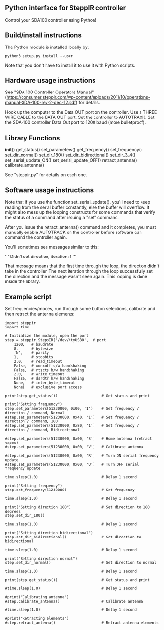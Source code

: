 Python interface for SteppIR controller
---------------------------------------

Control your SDA100 controller using Python!

Build/install instructions
--------------------------

The Python module is installed locally by:

```
python3 setup.py install --user
```
Note that you don't have to install it to use it with Python scripts.

Hardware usage instructions
---------------------------

See "SDA 100
Controller Operators Manual"
(https://consumer.steppir.com/wp-content/uploads/2011/10/operations-manual-SDA-100-rev-2-dec-12.pdf)
for details.

Hook up the computer to the Data OUT port on the controller.
Use a THREE WIRE CABLE to the DATA OUT port.
Set the controller to AUTOTRACK.
Set the SDA-100 controller Data Out port to 1200 baud (more bulletproof).

Library Functions
-----------------

__init__()
get_status()
set_parameters()
get_frequency()
set_frequency()
set_dir_normal()
set_dir_180()
set_dir_bidirectional()
set_dir_3_4()
set_serial_update_ON()
set_serial_update_OFF()
retract_antenna()
calibrate_antenna()

See "steppir.py" for details on each one.

Software usage instructions
---------------------------

Note that if you use the function set_serial_update(), you'll need to keep
reading from the serial buffer constantly, else the buffer will overflow. It
might also mess up the looping constructs for some commands that verify the
status of a command after issuing a "set" command.

After you issue the retract_antenna() command and it completes, you must
manually enable AUTOTRACK on the controller before software can command the
controller again.

You'll sometimes see messages similar to this:

'''
Didn't set direction, iteration: 1
'''

That message means that the first time through the loop, the direction didn't
take in the controller. The next iteration through the loop successfully set
the direction and the message wasn't seen again. This looping is done inside
the library.

Example script
--------------

Set frequencies/modes, run through some button selections, calibrate and then
retract the antenna elements:

```
import steppir
import time

# Initialize the module, open the port
step = steppir.SteppIR('/dev/ttyUSB0',  # port
    1200,   # baudrate
    8,      # bytesize
    'N',    # parity
    1,      # stopbits
    2.0,    # read_timeout
    False,  # xonxoff s/w handshaking
    False,  # rtscts h/w handshaking
    2.0,    # write_timeout
    False,  # dsrdtr h/w handshaking
    None,   # inter_byte_timeout
    None)   # exclusive port access

print(step.get_status())                    # Get status and print

print("Setting frequency")
step.set_parameters(51230000, 0x00, '1')    # Set frequency / direction / command, Normal
#step.set_parameters(51230000, 0x40, '1')   # Set frequency / direction / command, 180
#step.set_parameters(51230000, 0x80, '1')   # Set frequency / direction / command, Bidirectional

#step.set_parameters(51230000, 0x00, 'S')   # Home antenna (retract tapes)
#step.set_parameters(51230000, 0x00, 'V')   # Calibrate antenna

#step.set_parameters(51230000, 0x00, 'R')   # Turn ON serial frequency update
#step.set_parameters(51230000, 0x00, 'U')   # Turn OFF serial frequency update

time.sleep(1.0)                             # Delay 1 second

print("Setting frequency")
step.set_frequency(51240000)                # Set frequency

time.sleep(1.0)                             # Delay 1 second

print("Setting direction 180")              # Set direction to 180 degrees
step.set_dir_180()

time.sleep(1.0)                             # Delay 1 second

print("Setting direction bidirectional")
step.set_dir_bidirectional()                # Set direction to bidirectional

time.sleep(1.0)                             # Delay 1 second

print("Setting direction normal")
step.set_dir_normal()                       # Set direction to normal

time.sleep(1.0)                             # Delay 1 second

print(step.get_status())                    # Get status and print

#time.sleep(1.0)                            # Delay 1 second

#print("Calibrating antenna")
#step.calibrate_antenna()                   # Calibrate antenna

#time.sleep(1.0)                            # Delay 1 second

#print("Retracting elements")
#step.retract_antenna()                     # Retract antenna elements
```


